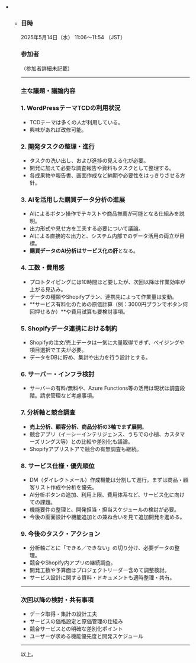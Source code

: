 - - ### 日時

    2025年5月14日（水） 11:06〜11:54 （JST）

    ### 参加者

    （参加者詳細未記載）

    ------

    ### 主な議題・議論内容

    ### 1. WordPressテーマTCDの利用状況

    - TCDテーマは多くの人が利用している。
    - 興味があれば改修可能。

    ### 2. 開発タスクの整理・進行

    - タスクの洗い出し、および進捗の見える化が必要。
    - 開発に加えて必要な調査報告や資料もタスクとして整理する。
    - 各成果物や報告書、画面作成など納期や必要性をはっきりさせる方針。

    ### 3. AIを活用した購買データ分析の進展

    - AIによるボタン操作でテキストや商品推薦が可能となる仕組みを説明。
    - 出力形式や見せ方を工夫する必要について議論。
    - AIによる直接的な出力と、システム内部でのデータ活用の両立が目標。
    - **購買データのAI分析はサービス化の肝**となる。

    ### 4. 工数・費用感

    - プロトタイピングには10時間ほど要したが、次回以降は作業効率が上がる見込み。
    - データの種類やShopifyプラン、連携先によって作業量は変動。
    - **サービス有料化のための原価計算（例：3000円プランでボタン何回押せるか）**や費用試算も要検討事項。

    ### 5. Shopifyデータ連携における制約

    - Shopifyの注文/売上データは一気に大量取得できず、ペイジングや項目選択で工夫が必要。
    - データをDBに貯め、集計や出力を行う設計とする。

    ### 6. サーバー・インフラ検討

    - サーバーの有料/無料や、Azure Functions等の活用は現状は調査段階。請求管理など考慮事項。

    ### 7. 分析軸と競合調査

    - **売上分析、顧客分析、商品分析の3軸でまず展開**。
    - 競合アプリ（イーシーインテリジェンス、うちでの小槌、カスタマーズリングス等）との比較や差別化も議論。
    - Shopifyアプリストアで競合の有無調査も継続。

    ### 8. サービス仕様・優先順位

    - DM（ダイレクトメール）作成機能は分割して進行。まずは商品・顧客リスト作成や分析を優先。
    - AI分析ボタンの追加、利用上限、費用体系など、サービス化に向けての課題。
    - 機能要件の整理と、開発担当・担当スケジュールの検討が必要。
    - 今後の画面設計や機能追加との兼ね合いを見て追加開発を進める。

    ### 9. 今後のタスク・アクション

    - 分析軸ごとに「できる／できない」の切り分け、必要データの整理。
    - 競合やShopify内アプリの継続調査。
    - 開発工数や予算面はプロジェクトリーダー含めて調整検討。
    - サービス設計に関する資料・ドキュメントも適時整理・共有。

    ------

    ### 次回以降の検討・共有事項

    - データ取得・集計の設計工夫
    - サービスの価格設定と原価管理の仕組み
    - 競合サービスとの明確な差別化ポイント
    - ユーザーが求める機能優先度と開発スケジュール

    ------

    以上。